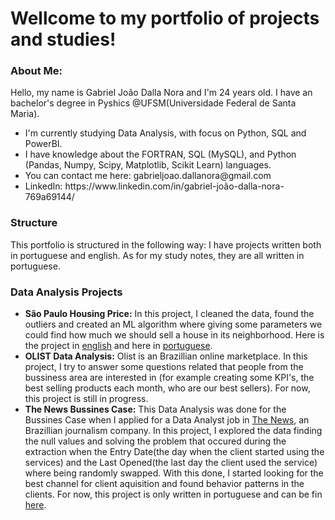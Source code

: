 <h1>Wellcome to my portfolio of projects and studies!</h1> 

<h3>About Me:</h3>
Hello, my name is Gabriel João Dalla Nora and I'm 24 years old. I have an bachelor's degree in Pyshics @UFSM(Universidade Federal de Santa Maria).

<ul>
  <li> I'm currently studying Data Analysis, with focus on Python, SQL and PowerBI. </li>
  <li> I have knowledge about the FORTRAN, SQL (MySQL), and Python (Pandas, Numpy, Scipy, Matplotlib, Scikit Learn) languages.</li>
  <li> You can contact me here: gabrieljoao.dallanora@gmail.com </li>
  <li> LinkedIn: https://www.linkedin.com/in/gabriel-joão-dalla-nora-769a69144/ </li>
</ul>

<h3>
Structure
</h3>

This portfolio is structured in the following way: I have projects written both in portuguese and english. As for my study notes, they are all written in portuguese.

<h3>Data Analysis Projects</h3>
<ul>
  <li><b>São Paulo Housing Price:</b> In this project, I cleaned the data, found the outliers and created an ML algorithm where giving some parameters we could find how much we should sell a house in its neighborhood. Here is the project in  <a href=https://github.com/GabrielJDN/Projetos-Projects/blob/main/English/São%20Paulo%20housing%20prices/Final%20Project.ipynb>english</a> and here in <a href=https://github.com/GabrielJDN/Projetos-Projects/blob/main/Português/Previsão%20de%20preço%20de%20imóveis%20em%20São%20Paulo/Projeto_Final_Portugues.ipynb>portuguese</a>.</li>
  <li><b>OLIST Data Analysis:</b> Olist is an Brazillian online marketplace. In this project, I try to answer some questions related that people from the bussiness area are interested in (for example creating some KPI's, the best selling products each month, who are our best sellers). For now, this project is still in progress.</li>
  <li><b>The News Bussines Case:</b> This Data Analysis was done for the Bussines Case when I applied for a Data Analyst job in <a href=https://thenewscc.com.br>The News</a>, an Brazillian journalism company. In this project, I explored the data finding the null values and solving the problem that occured during the extraction when the Entry Date(the day when the client started using the services) and the Last Opened(the last day the client used the service) where being randomly swapped. With this done, I started looking for the best channel for client aquisition and found behavior patterns in the clients. For now, this project is only written in portuguese and can be fin <a href=https://github.com/GabrielJDN/Projetos-Projects/blob/main/Português/Estudo%20de%20caso%20The%20News/The_News_Analise_Dados.ipynb>here</a>.</li>
</ul>

<!---
GabrielJDN/GabrielJDN is a ✨ special ✨ repository because its `README.md` (this file) appears on your GitHub profile.
You can click the Preview link to take a look at your changes.
--->
